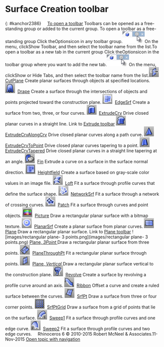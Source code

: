---
---


# Surface Creation toolbar
{: #kanchor2386}
 [![images/transparent.gif](images/transparent.gif)To open a toolbar](javascript:void(0);) Toolbars can be opened as a free-standing group or added to the current group.
To open a toolbar as a free-standing group
Click theOptionsicon in any toolbar group.![images/toolbar-howtoopen.png](images/toolbar-howtoopen.png)On the menu, clickShow Toolbar, and then select the toolbar name from the list.To open a toolbar as a new tab in the current group
Click theOptionsicon in the toolbar group where you want to add the new tab.![images/toolbar-howtoopen.png](images/toolbar-howtoopen.png)On the menu, clickShow or Hide Tabs, and then select the toolbar name from the list.![images/cutplane.png](images/cutplane.png) [CutPlane](cutplane.html) 
Create planar surfaces through objects at specified locations.
![images/drape.png](images/drape.png) [Drape](drape.html) 
Create a surface through the intersections of objects and points projected toward the construction plane.
![images/edgesrf.png](images/edgesrf.png) [EdgeSrf](edgesrf.html) 
Create a surface from two, three, or four curves.
![images/extrudecrv.png](images/extrudecrv.png) [ExtrudeCrv](extrudecrv.html) 
Drive closed planar curves in a straight line.
Link to [Extrude toolbar](extrude-toolbar.html) 
![images/extrudecrvalongcrv.png](images/extrudecrvalongcrv.png) [ExtrudeCrvAlongCrv](extrudecrvalongcrv.html) 
Drive closed planar curves along a path curve.
![images/extrudecrvtopoint.png](images/extrudecrvtopoint.png) [ExtrudeCrvToPoint](extrudecrvtopoint.html) 
Drive closed planar curves tapering to a point.
![images/extrudecrvtapered.png](images/extrudecrvtapered.png) [ExtrudeCrvTapered](extrudecrvtapered.html) 
Drive closed planar curves in a straight line tapering at an angle.
![images/fin.png](images/fin.png) [Fin](fin.html) 
Extrude a curve on a surface in the surface normal direction.
![images/heightfield.png](images/heightfield.png) [Heightfield](heightfield.html) 
Create a surface based on gray-scale color values in an image file.
![images/loft.png](images/loft.png) [Loft](loft.html) 
Fit a surface through profile curves that define the surface shape.
![images/networksrf.png](images/networksrf.png) [NetworkSrf](networksrf.html) 
Fit a surface through a network of crossing curves.
![images/patch.png](images/patch.png) [Patch](patch.html) 
Fit a surface through curves and point objects.
![images/picture.png](images/picture.png) [Picture](picture.html) 
Draw a rectangular planar surface with a bitmap texture.
![images/planarsrf.png](images/planarsrf.png) [PlanarSrf](planarsrf.html) 
Create a planar surface from planar curves.
![images/plane.png](images/plane.png) [Plane](plane.html) 
Draw a rectangular planar surface.
Link to [Plane toolbar](plane-toolbar.html) 
![images/rectangular plane- 3 points.png](images/rectangular plane- 3 points.png) [Plane, *3Point* ](plane.html) 
Draw a rectangular planar surface from three points.
![images/planethroughpt.png](images/planethroughpt.png) [PlaneThroughPt](planethroughpt.html) 
Fit a rectangular planar surface through points.
![images/plane-vertical.png](images/plane-vertical.png) [Plane, *Vertical* ](plane.html) 
Draw a rectangular planar surface vertical to the construction plane.
![images/revolve.png](images/revolve.png) [Revolve](revolve.html) 
Create a surface by revolving a profile curve around an axis.
![images/ribbon.png](images/ribbon.png) [Ribbon](ribbon.html) 
Offset a curve and create a ruled surface between the curves.
![images/srfpt.png](images/srfpt.png) [SrfPt](srfpt.html) 
Draw a surface from three or four corner points.
![images/srfptgrid.png](images/srfptgrid.png) [SrfPtGrid](srfptgrid.html) 
Draw a surface from a grid of points that lie on the surface.
![images/sweep1.png](images/sweep1.png) [Sweep1](sweep1.html) 
Fit a surface through profile curves and one edge curve.
![images/sweep2.png](images/sweep2.png) [Sweep2](sweep2.html) 
Fit a surface through profile curves and two edge curves.
&#160;
&#160;
Rhinoceros 6 © 2010-2015 Robert McNeel &amp; Associates.11-Nov-2015
 [Open topic with navigation](surface-creation-toolbar.html) 

